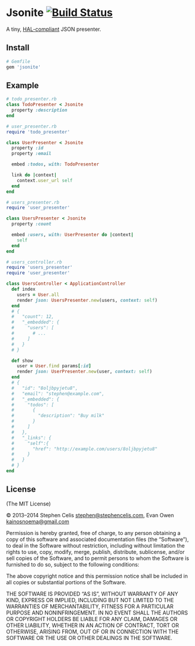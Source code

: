 # Jsonite [![Build Status][1]][2]

A tiny, [HAL-compliant][3] JSON presenter.

[1]: http://img.shields.io/travis/barrelage/jsonite.svg?style=flat
[2]: https://travis-ci.org/barrelage/jsonite
[3]: http://tools.ietf.org/html/draft-kelly-json-hal-05

## Install

``` rb
# Gemfile
gem 'jsonite'
```

## Example

``` rb
# todo_presenter.rb
class TodoPresenter < Jsonite
  property :description
end
```

``` rb
# user_presenter.rb
require 'todo_presenter'

class UserPresenter < Jsonite
  property :id
  property :email

  embed :todos, with: TodoPresenter

  link do |context|
    context.user_url self
  end
end
```

``` rb
# users_presenter.rb
require 'user_presenter'

class UsersPresenter < Jsonite
  property :count

  embed :users, with: UserPresenter do |context|
    self
  end
end
```

``` rb
# users_controller.rb
require 'users_presenter'
require 'user_presenter'

class UsersController < ApplicationController
  def index
    users = User.all
    render json: UsersPresenter.new(users, context: self)
  end
  # {
  #   "count": 12,
  #   "_embedded": {
  #     "users": [
  #       # ...
  #     ]
  #   }
  # }

  def show
    user = User.find params[:id]
    render json: UserPresenter.new(user, context: self)
  end
  # {
  #   "id": "8oljbpyjetu8",
  #   "email": "stephen@example.com",
  #   "_embedded": {
  #     "todos": [
  #       {
  #         "description": "Buy milk"
  #       }
  #     ]
  #   },
  #   "_links": {
  #     "self":{
  #       "href": "http://example.com/users/8oljbpyjetu8"
  #     }
  #   }
  # }
end
```

## License

(The MIT License)

© 2013–2014 Stephen Celis <stephen@stephencelis.com>, Evan Owen <kainosnoema@gmail.com>

Permission is hereby granted, free of charge, to any person obtaining a copy
of this software and associated documentation files (the “Software”), to deal
in the Software without restriction, including without limitation the rights
to use, copy, modify, merge, publish, distribute, sublicense, and/or sell
copies of the Software, and to permit persons to whom the Software is
furnished to do so, subject to the following conditions:

The above copyright notice and this permission notice shall be included in all
copies or substantial portions of the Software.

THE SOFTWARE IS PROVIDED “AS IS”, WITHOUT WARRANTY OF ANY KIND, EXPRESS OR
IMPLIED, INCLUDING BUT NOT LIMITED TO THE WARRANTIES OF MERCHANTABILITY,
FITNESS FOR A PARTICULAR PURPOSE AND NONINFRINGEMENT. IN NO EVENT SHALL THE
AUTHORS OR COPYRIGHT HOLDERS BE LIABLE FOR ANY CLAIM, DAMAGES OR OTHER
LIABILITY, WHETHER IN AN ACTION OF CONTRACT, TORT OR OTHERWISE, ARISING FROM,
OUT OF OR IN CONNECTION WITH THE SOFTWARE OR THE USE OR OTHER DEALINGS IN THE
SOFTWARE.

